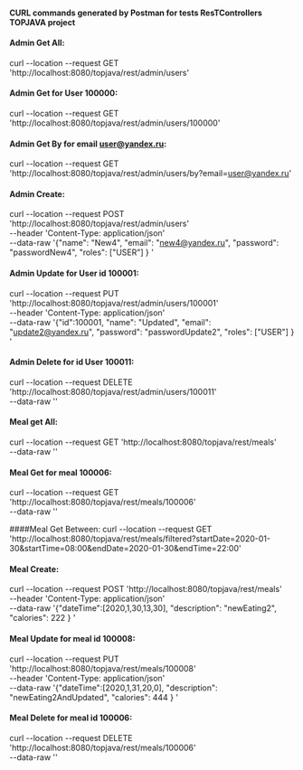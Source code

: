 #### CURL commands generated by Postman for tests ResTControllers TOPJAVA project

#### Admin Get All:
curl --location --request GET 'http://localhost:8080/topjava/rest/admin/users'

#### Admin Get for User 100000:
curl --location --request GET 'http://localhost:8080/topjava/rest/admin/users/100000'

#### Admin Get By for email user@yandex.ru:
curl --location --request GET 'http://localhost:8080/topjava/rest/admin/users/by?email=user@yandex.ru'

#### Admin Create:
curl --location --request POST 'http://localhost:8080/topjava/rest/admin/users' \
--header 'Content-Type: application/json' \
--data-raw '{"name": "New4",
 "email": "new4@yandex.ru",
 "password": "passwordNew4",
 "roles": ["USER"]
}
'

#### Admin Update for User id 100001:
curl --location --request PUT 'http://localhost:8080/topjava/rest/admin/users/100001' \
--header 'Content-Type: application/json' \
--data-raw '{"id":100001,
"name": "Updated",
 "email": "update2@yandex.ru",
 "password": "passwordUpdate2",
 "roles": ["USER"]
}
'

#### Admin Delete for id User 100011:
curl --location --request DELETE 'http://localhost:8080/topjava/rest/admin/users/100011' \
--data-raw ''

#### Meal get All:
curl --location --request GET 'http://localhost:8080/topjava/rest/meals' \
--data-raw ''

#### Meal Get for meal 100006:
curl --location --request GET 'http://localhost:8080/topjava/rest/meals/100006' \
--data-raw ''

####Meal Get Between:
curl --location --request GET 'http://localhost:8080/topjava/rest/meals/filtered?startDate=2020-01-30&startTime=08:00&endDate=2020-01-30&endTime=22:00'

#### Meal Create:
curl --location --request POST 'http://localhost:8080/topjava/rest/meals' \
--header 'Content-Type: application/json' \
--data-raw '{"dateTime":[2020,1,30,13,30],
 "description": "newEating2",
 "calories": 222
}
'

#### Meal Update for meal id 100008:
curl --location --request PUT 'http://localhost:8080/topjava/rest/meals/100008' \
--header 'Content-Type: application/json' \
--data-raw '{"dateTime":[2020,1,31,20,0],
 "description": "newEating2AndUpdated",
 "calories": 444
}
'

#### Meal Delete for meal id 100006:
curl --location --request DELETE 'http://localhost:8080/topjava/rest/meals/100006' \
--data-raw ''
